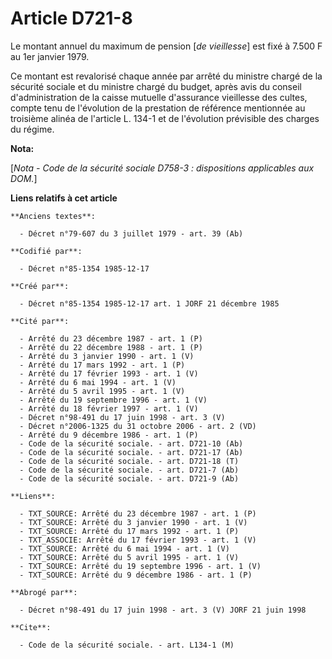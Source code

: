 # Article D721-8

Le montant annuel du maximum de pension [*de vieillesse*] est fixé à 7.500 F au 1er janvier 1979. 

Ce montant est revalorisé chaque année par arrêté du ministre chargé de la sécurité sociale et du ministre chargé du budget,
après avis du conseil d'administration de la caisse mutuelle d'assurance vieillesse des cultes, compte tenu de l'évolution de
la prestation de référence mentionnée au troisième alinéa de l'article L. 134-1 et de l'évolution prévisible des charges du
régime.

**Nota:**

[*Nota - Code de la sécurité sociale D758-3 : dispositions applicables aux DOM.*]

**Liens relatifs à cet article**

	**Anciens textes**:

	  - Décret n°79-607 du 3 juillet 1979 - art. 39 (Ab)

	**Codifié par**:

	  - Décret n°85-1354 1985-12-17

	**Créé par**:

	  - Décret n°85-1354 1985-12-17 art. 1 JORF 21 décembre 1985

	**Cité par**:

	  - Arrêté du 23 décembre 1987 - art. 1 (P)
	  - Arrêté du 22 décembre 1988 - art. 1 (P)
	  - Arrêté du 3 janvier 1990 - art. 1 (V)
	  - Arrêté du 17 mars 1992 - art. 1 (P)
	  - Arrêté du 17 février 1993 - art. 1 (V)
	  - Arrêté du 6 mai 1994 - art. 1 (V)
	  - Arrêté du 5 avril 1995 - art. 1 (V)
	  - Arrêté du 19 septembre 1996 - art. 1 (V)
	  - Arrêté du 18 février 1997 - art. 1 (V)
	  - Décret n°98-491 du 17 juin 1998 - art. 3 (V)
	  - Décret n°2006-1325 du 31 octobre 2006 - art. 2 (VD)
	  - Arrêté du 9 décembre 1986 - art. 1 (P)
	  - Code de la sécurité sociale. - art. D721-10 (Ab)
	  - Code de la sécurité sociale. - art. D721-17 (Ab)
	  - Code de la sécurité sociale. - art. D721-18 (T)
	  - Code de la sécurité sociale. - art. D721-7 (Ab)
	  - Code de la sécurité sociale. - art. D721-9 (Ab)

	**Liens**:

	  - TXT_SOURCE: Arrêté du 23 décembre 1987 - art. 1 (P)
	  - TXT_SOURCE: Arrêté du 3 janvier 1990 - art. 1 (V)
	  - TXT_SOURCE: Arrêté du 17 mars 1992 - art. 1 (P)
	  - TXT_ASSOCIE: Arrêté du 17 février 1993 - art. 1 (V)
	  - TXT_SOURCE: Arrêté du 6 mai 1994 - art. 1 (V)
	  - TXT_SOURCE: Arrêté du 5 avril 1995 - art. 1 (V)
	  - TXT_SOURCE: Arrêté du 19 septembre 1996 - art. 1 (V)
	  - TXT_SOURCE: Arrêté du 9 décembre 1986 - art. 1 (P)

	**Abrogé par**:

	  - Décret n°98-491 du 17 juin 1998 - art. 3 (V) JORF 21 juin 1998

	**Cite**:

	  - Code de la sécurité sociale. - art. L134-1 (M)
